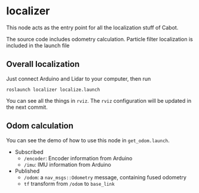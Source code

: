 # localizer

This node acts as the entry point for all the localization stuff of Cabot.

The source code includes odometry calculation. Particle filter localization is included in the launch file

## Overall localization

Just connect Arduino and Lidar to your computer, then run
```
roslaunch localizer localize.launch
```
You can see all the things in `rviz`. The `rviz` configuration will be updated in the next commit.

## Odom calculation

You can see the demo of how to use this node in `get_odom.launch`.

- Subscribed
    - `/encoder`: Encoder information from Arduino
    - `/imu`: IMU information from Arduino
- Published
    - `/odom`: a `nav_msgs::Odometry` message, containing fused odometry
    - `tf` transform from `/odom` to `base_link`